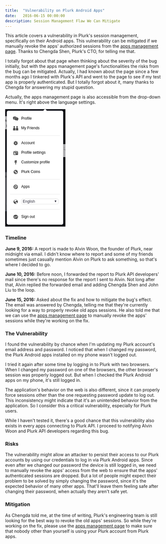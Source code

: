 ```yaml
---
title:  "Vulnerability on Plurk Android Apps"
date:   2016-06-15 00:00:00
description: Session Management Flaw We Can Mitigate
---
```


This article covers a vulnerability in Plurk's session management, specifically on their Android apps. This vulnerability can be mitigated if we manually revoke the apps' authorized sessions from the [apps management page](http://www.plurk.com/APP/). Thanks to Chengda Shen, Plurk's CTO, for telling me that.

I totally forgot about that page when thinking about the severity of the bug initially, but with the apps management page's functionalities the risks from the bug can be mitigated. Actually, I had known about the page since a few months ago I tinkered with Plurk's API and went to the page to see if my test app is properly authenticated. But I totally forgot about it, many thanks to Chengda for answering my stupid question.

Actually, the apps management page is also accessible from the drop-down menu. It's right above the language settings.

![Drop-Down Menu](/assets/images/posts/plurk-vulnerability-01.png)

### Timeline

__June 9, 2016:__ A report is made to Alvin Woon, the founder of Plurk, near midnight via email. I didn't know where to report and some of my friends sometimes just casually mention Alvin on Plurk to ask something, so that's where I decided to go.


__June 10, 2016:__ Before noon, I forwarded the report to Plurk API developers' mail since there's no response for the report I sent to Alvin. Not long after that, Alvin replied the forwarded email and adding Chengda Shen and John Liu to the loop.

__June 15, 2016:__ Asked about the fix and how to mitigate the bug's effect. The email was answered by Chengda, telling me that they're currently looking for a way to properly revoke old apps sessions. He also told me that we can use the [apps management page](http://www.plurk.com/APP/) to manually revoke the apps' sessions while they're working on the fix.

### The Vulnerability

I found the vulnerability by chance when I'm updating my Plurk account's email address and password. I noticed that when I changed my password, the Plurk Android apps installed on my phone wasn't logged out.

I tried it again after some time by logging in to Plurk with two browsers. When I changed my password on one of the browsers, the other browser's session was properly logged out. But when I checked the Plurk Android apps on my phone, it's still logged in.

The application's behavior on the web is also different, since it can properly force sessions other than the one requesting password update to log out. This inconsistency might indicate that it's an unintended behavior from the application. So I consider this a critical vulnerability, especially for Plurk users.

While I haven't tested it, there's a good chance that this vulnerability also exists in every apps connecting to Plurk API. I proceed to notifying Alvin Woon and Plurk API developers regarding this bug.

### Risks

The vulnerability might allow an attacker to persist their access to our Plurk accounts by using our credentials to log in via Plurk Android apps. Since even after we changed our password the device is still logged in, we need to manually revoke the apps' access from the web to ensure that the apps' authenticated sessions are dropped. But a lot of people might expect their problem to be solved by simply changing the password, since it's the expected behavior of many other apps. That'll leave them feeling safe after changing their password, when actually they aren't safe yet.

### Mitigation

As Chengda told me, at the time of writing, Plurk's engineering team is still looking for the best way to revoke the old apps' sessions. So while they're working on the fix, please use the [apps management page](http://www.plurk.com/APP/) to make sure that nobody other than yourself is using your Plurk account from Plurk apps.